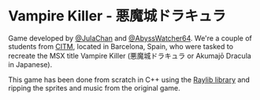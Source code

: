 # Vampire Killer - 悪魔城ドラキュラ
Game developed by [@JulaChan](https://github.com/JulaChan) and [@AbyssWatcher64](https://github.com/AbyssWatcher64).
We're a couple of students from [CITM](https://www.citm.upc.edu/), located in Barcelona, Spain, who were tasked to recreate the MSX title Vampire Killer (悪魔城ドラキュラ or Akumajō Dracula in Japanese).

This game has been done from scratch in C++ using the [Raylib library](https://www.raylib.com/) and ripping the sprites and music from the original game.
